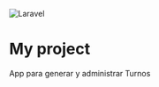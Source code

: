 ![Laravel](https://github.com/ealcca/shiftsApp/workflows/Laravel/badge.svg)
# My project
App para generar y administrar Turnos
